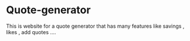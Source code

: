 # Quote-generator
This is website for  a quote generator  that has many features like savings , likes , add quotes ....
